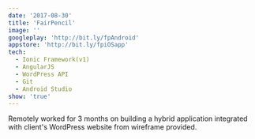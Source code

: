 ```yaml
---
date: '2017-08-30'
title: 'FairPencil'
image: ''
googleplay: 'http://bit.ly/fpAndroid'
appstore: 'http://bit.ly/fpiOSapp'
tech:
  - Ionic Framework(v1)
  - AngularJS
  - WordPress API
  - Git
  - Android Studio
show: 'true'
---
```


Remotely worked for 3 months on building a hybrid application integrated with client's WordPress website from wireframe provided.

